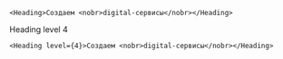     <Heading>Создаем <nobr>digital-сервисы</nobr></Heading>

Heading level 4

    <Heading level={4}>Создаем <nobr>digital-сервисы</nobr></Heading>